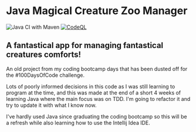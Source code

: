 # Java Magical Creature Zoo Manager

![Java CI with Maven](https://github.com/leon-paul-hart/Java_Zoo_Manager/workflows/Java%20CI%20with%20Maven/badge.svg?branch=master)
[![CodeQL](https://github.com/leon-paul-hart/Java_Zoo_Manager/actions/workflows/codeql-analysis.yml/badge.svg?branch=master)](https://github.com/leon-paul-hart/Java_Zoo_Manager/actions/workflows/codeql-analysis.yml)

## A fantastical app for managing fantastical creatures comforts!

An old project from my coding bootcamp days that has been dusted off for the #100DaysOfCode challenge.

Lots of poorly informed decisions in this code as I was still learning to program at the time, and this was made at the
end of a short 4 weeks of learning Java where the main focus was on TDD. I'm going to refactor it and try to update it
with what I know now.

I've hardly used Java since graduating the coding bootcamp so this will be a refresh while also learning how to use the
Intellij Idea IDE. 
